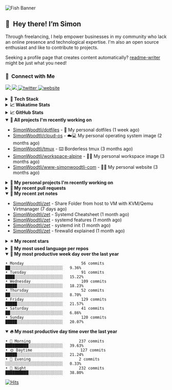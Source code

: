 ![Fish Banner](assets/fish.webp)

## 👋 &nbsp;Hey there! I’m Simon

Through freelancing, I help empower businesses in my community who lack
an online presence and technological expertise. I'm also an open source
enthusiast and like to contribute to projects.

Seeking a profile page that creates content automatically?
[readme-writer] might be just what you need!

### 🤝 &nbsp;Connect with Me

<div align="left">
<a href="https://linkedin.com/in/simonwoodtli" target="_blank">
<img src="https://img.shields.io/badge/linkedin-1E77B5?style=for-the-badge&logo=linkedin&logoColor=white alt=linkedin" />
</a>
<a href="https://github.com/simonwoodtli" target="_blank">
<img src="https://img.shields.io/badge/github-24292E?style=for-the-badge&logo=github&logoColor=white alt=github" />
</a>
<a href="https://twitter.com/simonwoodtlidev" target="_blank">
<img src="https://img.shields.io/badge/twitter-26a7de?style=for-the-badge&logo=twitter&logoColor=white" alt="twitter"/>
</a>
<a href="https://simonwoodtli.com" target="_blank">
<img src="https://img.shields.io/badge/website-E2925F?style=for-the-badge&logo=google-chrome&logoColor=white" alt="website"/>
</a>
</div>
<br/>


<details>
  <summary><b>🧰 Tech Stack</b></summary>
  <div align="center">
  <a href="https://skillicons.dev" target="_blank">
  <img src="https://skillicons.dev/icons?i=js,html,css,bash,python,go,postgresql,docker,vim,linux" alt="JavaScript, HTML, CSS, Bash, Python, Go, PostgreSQL, Docker, Vim,
  Linux">
  </a>
  </div>
</details>

<details>
  <summary><b>📈 Wakatime Stats</b></summary>
  <p align="center"><a href="https://wakatime.com/@SimonWoodtli">
  <img align="center" width="400" height="300" src="https://wakatime.com/share/@SimonWoodtli/7761bcef-e104-47d9-912a-dfd6bf08868b.svg" />
  </a>
  <a href="https://wakatime.com/@SimonWoodtli">
  <img align="center" width="400" height="300" src="https://wakatime.com/share/@SimonWoodtli/341953df-6a40-47b7-8220-ace4eabe0a17.svg" />
  </a></p>

  <h4><b>💬 I've been working with the following languages over the last 7 days</b></h4>

```
• Markdown                       8 hrs 34 mins                  █████████████████████████   99.59%
• YAML                           2 mins                         ░░░░░░░░░░░░░░░░░░░░░░░░░   0.41%
```

  <h4>👷 I've been working on the following projects over the last 7 days</h4>

```
• zet                            8 hrs 34 mins                  █████████████████████████   99.59%
• workspace-alpine               2 mins                         ░░░░░░░░░░░░░░░░░░░░░░░░░   0.41%
```

  <h4><b>🛠️ I've been working with the following editors over the last 7 days</b></h4>

```
• Vim                            8 hrs 36 mins                  █████████████████████████   100%
```

  <h4><b>💻 I've been working with the following operating systems over the last 7 days</b></h4>

```
• Linux                          8 hrs 36 mins                  █████████████████████████   100%
```

</details>

<details>
  <summary><b>📈 GitHub Stats</b></summary>
  <div align="center">
  <a href="https://github.com/anuraghazra/github-readme-stats"> 
  <img src="https://github-readme-stats.vercel.app/api?username=simonwoodtli&theme=onedark&show_icons=true&hide_rank=true&custom_title=Stats&count_private=true&hide_border=true&hide=issues&line_height=24&bg_color=0d1117" alt="Github Stats">
  <img src="https://github-readme-stats.vercel.app/api/top-langs/?username=simonwoodtli&layout=compact&theme=onedark&count_private=true&hide_border=true&bg_color=0d1117" alt="Top Langs">
  </a>
  </div>
</details>

<details open="">
  <summary><b>👷 All projects I'm recently working on</b></summary>

* [SimonWoodtli/dotfiles](https://github.com/SimonWoodtli/dotfiles) - 🏡 My personal dotfiles (1 week ago)
* [SimonWoodtli/cloud-os](https://github.com/SimonWoodtli/cloud-os) - ☁️💻 My personal operating system image (2 months ago)
* [SimonWoodtli/tmux](https://github.com/SimonWoodtli/tmux) - ⌨️ Borderless tmux (3 months ago)
* [SimonWoodtli/workspace-alpine](https://github.com/SimonWoodtli/workspace-alpine) - 🤖🐳 My personal workspace image (3 months ago)
* [SimonWoodtli/www-simonwoodtli-com](https://github.com/SimonWoodtli/www-simonwoodtli-com) - 👨‍💻 My personal website (3 months ago)

</details>
<details>
  <summary><b>🌱 My personal projects I'm recently working on</b></summary>

* [SimonWoodtli/dotfiles](https://github.com/SimonWoodtli/dotfiles) - 🏡 My personal dotfiles (1 week ago)
* [SimonWoodtli/cloud-os](https://github.com/SimonWoodtli/cloud-os) - ☁️💻 My personal operating system image (2 months ago)
* [SimonWoodtli/tmux](https://github.com/SimonWoodtli/tmux) - ⌨️ Borderless tmux (3 months ago)
* [SimonWoodtli/workspace-alpine](https://github.com/SimonWoodtli/workspace-alpine) - 🤖🐳 My personal workspace image (3 months ago)
* [SimonWoodtli/www-simonwoodtli-com](https://github.com/SimonWoodtli/www-simonwoodtli-com) - 👨‍💻 My personal website (3 months ago)

</details>
<details>
  <summary><b>🔨 My recent pull requests</b></summary>

* [feat: add wireguard-generate-keys script](https://github.com/SimonWoodtli/dotfiles-old/pull/14) on [SimonWoodtli/dotfiles-old](https://github.com/SimonWoodtli/dotfiles-old) (20 months ago)
* [feat: add video-to-gif script](https://github.com/SimonWoodtli/dotfiles-old/pull/13) on [SimonWoodtli/dotfiles-old](https://github.com/SimonWoodtli/dotfiles-old) (20 months ago)
* [feat: add spoof-mac-linux script](https://github.com/SimonWoodtli/dotfiles-old/pull/12) on [SimonWoodtli/dotfiles-old](https://github.com/SimonWoodtli/dotfiles-old) (20 months ago)
* [feat: add sp-tmux script](https://github.com/SimonWoodtli/dotfiles-old/pull/11) on [SimonWoodtli/dotfiles-old](https://github.com/SimonWoodtli/dotfiles-old) (20 months ago)
* [feat: add sp script](https://github.com/SimonWoodtli/dotfiles-old/pull/10) on [SimonWoodtli/dotfiles-old](https://github.com/SimonWoodtli/dotfiles-old) (20 months ago)

</details>
<details open="">
  <summary><b>📝 My recent zet notes</b></summary>

* [SimonWoodtli/zet](https://github.com/SimonWoodtli/zet/tree/1a3c4523bda38ec72b54b2d24f0d9184aaf97a22/20240503134333) - Share Folder from host to VM with KVM/Qemu Virtmanager (7 days ago)
* [SimonWoodtli/zet](https://github.com/SimonWoodtli/zet/tree/81d1e275a84c1e1e821436766cc801ef67289cc9/20240404200457) - Systemd Cheatsheet (1 month ago)
* [SimonWoodtli/zet](https://github.com/SimonWoodtli/zet/tree/3283a68174656e5b5063b5438bcc503fee8c68f3/20240404180508) - systemd features (1 month ago)
* [SimonWoodtli/zet](https://github.com/SimonWoodtli/zet/tree/2c1e5a695ea2c4974b8efb87df12ec2e43e54d9b/20240404175613) - systemd init (1 month ago)
* [SimonWoodtli/zet](https://github.com/SimonWoodtli/zet/tree/9b1d65ca924ecb5b83eff20ed0807845da910b96/20240404175338) - firewalld explained (1 month ago)

</details>
<details>
  <summary><b>⭐ My recent stars</b></summary>

* [dsprenkels/sss-cli](https://github.com/dsprenkels/sss-cli) - Command line program for secret-sharing strings (1 day ago)
* [turnkeylinux-apps/openldap](https://github.com/turnkeylinux-apps/openldap) - OpenLDAP - Open Source Directory Services (2 months ago)
* [simple-login/app](https://github.com/simple-login/app) - The SimpleLogin back-end and web app (3 months ago)
* [progit/progit2](https://github.com/progit/progit2) - Pro Git 2nd Edition (4 months ago)
* [MichaIng/DietPi](https://github.com/MichaIng/DietPi) - Lightweight justice for your single-board computer! (4 months ago)

</details>
<details>
  <summary><b>💬 My most used language per repos</b></summary>

```
• Shell                          16 repos                       ███████████████████░░░░░░   76.19%
• JavaScript                     1 repo                         █░░░░░░░░░░░░░░░░░░░░░░░░   4.76%
• CSS                            2 repos                        ██░░░░░░░░░░░░░░░░░░░░░░░   9.52%
• Nix                            1 repo                         █░░░░░░░░░░░░░░░░░░░░░░░░   4.76%
• HTML                           1 repo                         █░░░░░░░░░░░░░░░░░░░░░░░░   4.76%
```

</details>
<details open="">
  <summary><b>📆 My most productive week day over the last year</b></summary>

```
• Monday                         56 commits                     ██░░░░░░░░░░░░░░░░░░░░░░░   9.36%
• Tuesday                        91 commits                     ████░░░░░░░░░░░░░░░░░░░░░   15.22%
• Wednesday                      109 commits                    █████░░░░░░░░░░░░░░░░░░░░   18.23%
• Thursday                       52 commits                     ██░░░░░░░░░░░░░░░░░░░░░░░   8.70%
• Friday                         129 commits                    █████░░░░░░░░░░░░░░░░░░░░   21.57%
• Saturday                       41 commits                     ██░░░░░░░░░░░░░░░░░░░░░░░   6.86%
• Sunday                         120 commits                    █████░░░░░░░░░░░░░░░░░░░░   20.07%
```

</details>
<details open="">
  <summary><b>🔥 My most productive day time over the last year</b></summary>

```
• 🌅 Morning                     237 commits                    ██████████░░░░░░░░░░░░░░░   39.63%
• 🌞 Daytime                     127 commits                    █████░░░░░░░░░░░░░░░░░░░░   21.24%
• 🌇 Evening                     2 commits                      ░░░░░░░░░░░░░░░░░░░░░░░░░   0.33%
• 🌃 Night                       232 commits                    ██████████░░░░░░░░░░░░░░░   38.80%
```

</details>

[![Hits](https://hits.seeyoufarm.com/api/count/incr/badge.svg?url=https%3A%2F%2Fgithub.com%2Fsimonwoodtli&count_bg=%23689D6A&title_bg=%23282828&icon=&icon_color=%23E7E7E7&title=views+%28today+%2F+total%29&edge_flat=false)](https://hits.seeyoufarm.com)

[readme-writer]: <https://github.com/SimonWoodtli/readme-writer>

